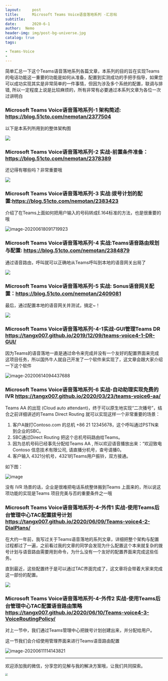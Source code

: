 ```yaml
---
layout:     post
title:      Microsoft Teams Voice语音落地系列 -汇总帖
subtitle:  
date:       2020-6-1
author:  Nemo
header-img: img/post-bg-universe.jpg
catalog: true
tags:

- Teams-Voice
- 
---
```


简单汇总一下这个Teams语音落地系列各篇文章，本系列的目的旨在实现Teams的电话功能这一重要的功能是如何从准备，配置到实测成功的手把手指导，如果您可以成功实现其实是非常简单的一件事情，但因为涉及多个系统的配置，联调与排错, 所以一定程度上说是比较麻烦的，所有非常有必要通过本系列文章为各位一次过讲明白

### Microsoft Teams Voice语音落地系列-1 架构简述: https://blog.51cto.com/nemotan/2377504

以下是本系列所用到的整体架构图

![](https://cdn.jsdelivr.net/gh/tangx007/tangx007.github.io/img/sum1111b38109da339c85a2e672ac7df855d6a3.png)

 

### Microsoft Teams Voice语音落地系列-2 实战-前置条件准备：https://blog.51cto.com/nemotan/2378389

还记得有哪些吗？非常重要哦

![](https://cdn.jsdelivr.net/gh/tangx007/tangx007.github.io/img/sum222d2acecc7fba56d87f4176645c17d3819.png)

### Microsoft Teams Voice语音落地系列-3 实战:拨号计划的配置:https://blog.51cto.com/nemotan/2383423

介绍了在Teams上面如何把用户输入的号码转成E.164标准的方法，也是很重要的哦

![image-20200618091719923](https://cdn.jsdelivr.net/gh/tangx007/tangx007.github.io/img/image-20200618091719923.png)

### Microsoft Teams Voice语音落地系列-4 实战:Teams语音路由规划与配置: https://blog.51cto.com/nemotan/2384879

通过语音路由，呼叫就可以正确地从Teams呼叫到本地的语音网关出局了

![](https://cdn.jsdelivr.net/gh/tangx007/tangx007.github.io/img/sum333e002678c7009f06d048e6b6f4dbc0108.png)

### Microsoft Teams Voice语音落地系列-5 实战: Sonus语音网关配置：https://blog.51cto.com/nemotan/2409081

最后，通过配置本地的语音网关并测试，搞定~！

![](https://cdn.jsdelivr.net/gh/tangx007/tangx007.github.io/img/sum44441b88ebc196fddd5a5760d118cdb6e958.png)

### Microsoft Teams Voice语音落地系列-4-1实战-GUI管理Teams DR  https://tangx007.github.io/2019/12/09/teams-voice4-1-DR-GUI/

因为Teams的语音落地一直是通过命令来完成并没有一个友好的配置界面来完成这项目任务，所以国外牛人就自己开发了一个软件来实现了，这文章会跟大家介绍一下这个软件

![image-20200614094437688](https://cdn.jsdelivr.net/gh/tangx007/tangx007.github.io/img/image-20200614094437688.png)

### Microsoft Teams Voice语音落地系列-6 实战-自动助理实现免费的 IVR https://tangx007.github.io/2020/03/23/teams-voice6-aa/

Teams AA 的出现 (Cloud auto attendant)，终于可以原生地实现“二次播号”，结合之前详细讲述的Teams Direct Routing 就可以实现这样一个非常重要的场景：

1. 客户A拨打Contoso.com 的总机 +86 21 12345678，这个呼叫通过PSTN来到企业的SBC。
2. SBC通过Direct Routing 把这个总机号码路由给Teams。
3. 因为总机号码已经事先分配给Teams AA , 所以欢迎语音播放出来：“欢迎致电Contoso 信息技术有限公司, 请直播分机号，查号请播0。
4. 客户输入 4321分机号，4321的Teams用户振铃，双方接通。

如下图：

![image](https://cdn.jsdelivr.net/gh/tangx007/tangx007.github.io/img/ivr2222)

没有 IVR 场景的话，企业是很难把电话系统整体搬到Teams 上面来的，所以说这项功能的实现是Teams 项目完美与否的重要条件之一哦

### Microsoft Teams Voice语音落地系列-4-外传1 实战-使用Teams后台管理中心TAC配置拨号计划 https://tangx007.github.io/2020/06/09/Teams-voice4-2-DialPlans/

在大约一年前，我写过关于Teams语音落地的系列文章，详细把整个架构与配置过程都过了一遍，之前看过我的文章的同学会发现为什么配置这个本来就复杂的拨号计划与语音路由需要用到命令，为什么没有一个友好的配置界面来完成这些任务。

直到最近，这些配置终于是可以通过TAC界面完成了，这文章将会带着大家来完成这一部份的配置。

![](https://cdn.jsdelivr.net/gh/tangx007/tangx007.github.io/img/20200609161049.png)

### Microsoft Teams Voice语音落地系列-4-外传2 实战-使用Teams后台管理中心TAC配置语音路由策略 https://tangx007.github.io/2020/06/10/Teams-voice4-3-VoiceRoutingPolicy/

对上一节中，我们通过Teams管理中心把拨号计划创建出来，并分配给用户。

这一节我们会介绍使用管理界面来进行Teams语音路由配置

![image-20200611114143821](https://cdn.jsdelivr.net/gh/tangx007/tangx007.github.io/img/image-20200611114143821.png)



------

欢迎添加我的微信，分享您的见解与我的解决方案哦，让我们共同探索。

<img src="https://cdn.jsdelivr.net/gh/tangx007/tangx007.github.io/img/nemo-qrcode.jpg" style="zoom:50%;" />